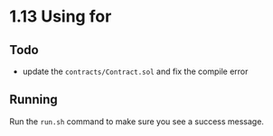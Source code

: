 # 1.13 Using for

## Todo
* update the `contracts/Contract.sol` and fix the compile error

## Running
Run the `run.sh` command to make sure you see a success message.  
